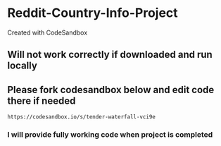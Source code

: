 # Reddit-Country-Info-Project
Created with CodeSandbox

## Will not work correctly if downloaded and run locally

## Please fork codesandbox below and edit code there if needed

`https://codesandbox.io/s/tender-waterfall-vci9e`



### I will provide fully working code when project is completed
